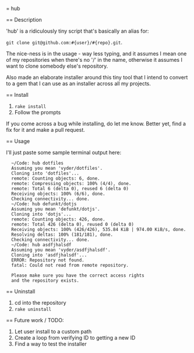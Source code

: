 = hub

== Description

'hub' is a ridiculously tiny script that's basically an alias for:

`git clone git@github.com:#{user}/#{repo}.git`.

The nice-ness is in the usage - way less typing, and it assumes I mean
one of my repositories when there's no '/' in the name, otherwise it
assumes I want to clone somebody else's repository.

Also made an elaborate installer around this tiny tool that I intend to convert to a gem
that I can use as an installer across all my projects.

== Install

1. `rake install`
2. Follow the prompts

If you come across a bug while installing, do let me know. Better yet, find a fix
for it and make a pull request.

== Usage

I'll just paste some sample terminal output here:
```
  ~/Code: hub dotfiles
  Assuming you mean 'vyder/dotfiles'.
  Cloning into 'dotfiles'...
  remote: Counting objects: 6, done.
  remote: Compressing objects: 100% (4/4), done.
  remote: Total 6 (delta 0), reused 6 (delta 0)
  Receiving objects: 100% (6/6), done.
  Checking connectivity... done.
  ~/Code: hub defunkt/dotjs
  Assuming you mean 'defunkt/dotjs'.
  Cloning into 'dotjs'...
  remote: Counting objects: 426, done.
  remote: Total 426 (delta 0), reused 0 (delta 0)
  Receiving objects: 100% (426/426), 535.84 KiB | 974.00 KiB/s, done.
  Resolving deltas: 100% (181/181), done.
  Checking connectivity... done.
  ~/Code: hub asdfjhalsdf
  Assuming you mean 'vyder/asdfjhalsdf'.
  Cloning into 'asdfjhalsdf'...
  ERROR: Repository not found.
  fatal: Could not read from remote repository.

  Please make sure you have the correct access rights
  and the repository exists.
```

== Uninstall

1. cd into the repository
2. `rake uninstall`

== Future work / TODO:

1. Let user install to a custom path
2. Create a loop from verifying ID to getting a new ID
3. Find a way to test the installer
